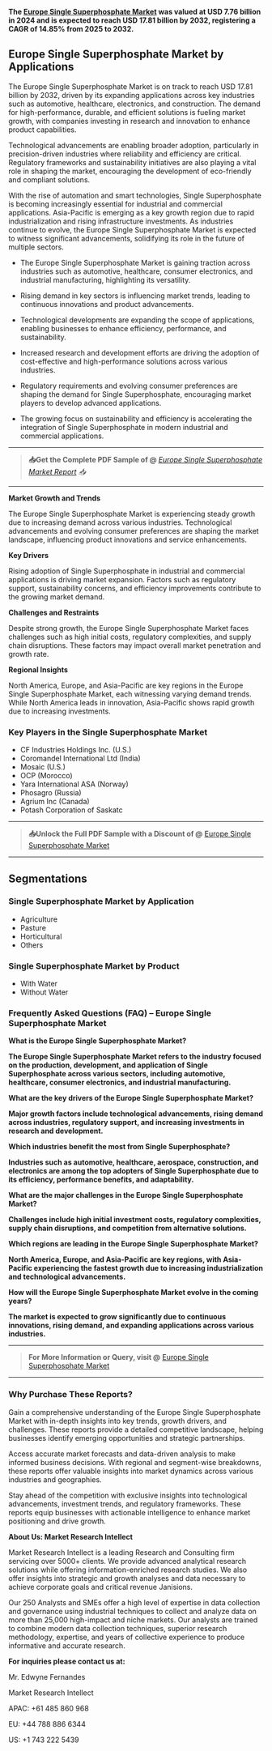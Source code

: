 <p><strong>The <a href="https://www.marketresearchintellect.com/download-sample/?rid=482111&amp;utm_source=Pulse-April-Europe&amp;utm_medium=852">Europe Single Superphosphate Market</a> was valued at USD 7.76 billion in 2024 and is expected to reach USD 17.81 billion by 2032, registering a CAGR of 14.85% from 2025 to 2032.</strong></p><h2>Europe Single Superphosphate Market by Applications&nbsp;</h2><p><p>The Europe Single Superphosphate Market is on track to reach USD 17.81 billion by 2032, driven by its expanding applications across key industries such as automotive, healthcare, electronics, and construction. The demand for high-performance, durable, and efficient solutions is fueling market growth, with companies investing in research and innovation to enhance product capabilities.</p><p>Technological advancements are enabling broader adoption, particularly in precision-driven industries where reliability and efficiency are critical. Regulatory frameworks and sustainability initiatives are also playing a vital role in shaping the market, encouraging the development of eco-friendly and compliant solutions.</p><p>With the rise of automation and smart technologies, Single Superphosphate is becoming increasingly essential for industrial and commercial applications. Asia-Pacific is emerging as a key growth region due to rapid industrialization and rising infrastructure investments. As industries continue to evolve, the Europe Single Superphosphate Market is expected to witness significant advancements, solidifying its role in the future of multiple sectors.</p></p><ul><li><p>The Europe Single Superphosphate Market is gaining traction across industries such as automotive, healthcare, consumer electronics, and industrial manufacturing, highlighting its versatility.</p></li><li><p>Rising demand in key sectors is influencing market trends, leading to continuous innovations and product advancements.</p></li><li><p>Technological developments are expanding the scope of applications, enabling businesses to enhance efficiency, performance, and sustainability.</p></li><li><p>Increased research and development efforts are driving the adoption of cost-effective and high-performance solutions across various industries.</p></li><li><p>Regulatory requirements and evolving consumer preferences are shaping the demand for Single Superphosphate, encouraging market players to develop advanced applications.</p></li><li><p>The growing focus on sustainability and efficiency is accelerating the integration of Single Superphosphate in modern industrial and commercial applications.</p></li></ul><hr /><blockquote><p><strong><span class="font-[700]">📥Get the Complete PDF Sample of @ </span></strong><em><span class="font-[700]"><a href="https://www.marketresearchintellect.com/download-sample/?rid=482111&amp;utm_source=Pulse-April-Europe&amp;utm_medium=852" target="_blank" data-tracking-control-name="article-ssr-frontend-pulse_little-text-block" data-tracking-will-navigate="" data-test-link="">Europe Single Superphosphate Market Report</a>&nbsp;📥</span></em></p></blockquote><hr /><p class="" data-start="77" data-end="360"><strong data-start="77" data-end="105">Market Growth and Trends</strong></p><p class="" data-start="77" data-end="360">The Europe Single Superphosphate Market is experiencing steady growth due to increasing demand across various industries. Technological advancements and evolving consumer preferences are shaping the market landscape, influencing product innovations and service enhancements.</p><p class="" data-start="362" data-end="606"><strong data-start="362" data-end="377">Key Drivers</strong></p><p class="" data-start="362" data-end="606">Rising adoption of Single Superphosphate in industrial and commercial applications is driving market expansion. Factors such as regulatory support, sustainability concerns, and efficiency improvements contribute to the growing market demand.</p><p class="" data-start="608" data-end="849"><strong data-start="608" data-end="637">Challenges and Restraints</strong></p><p class="" data-start="608" data-end="849">Despite strong growth, the Europe Single Superphosphate Market faces challenges such as high initial costs, regulatory complexities, and supply chain disruptions. These factors may impact overall market penetration and growth rate.</p><p class="" data-start="851" data-end="1095"><strong data-start="851" data-end="872">Regional Insights</strong></p><p class="" data-start="851" data-end="1095">North America, Europe, and Asia-Pacific are key regions in the Europe Single Superphosphate Market, each witnessing varying demand trends. While North America leads in innovation, Asia-Pacific shows rapid growth due to increasing investments.</p><p><h3>Key Players in the Single Superphosphate Market </h3><ul><li>CF Industries Holdings Inc. (U.S.)</li><li>Coromandel International Ltd (India)</li><li>Mosaic (U.S.)</li><li>OCP (Morocco)</li><li>Yara International ASA (Norway)</li><li>Phosagro (Russia)</li><li>Agrium Inc (Canada)</li><li>Potash Corporation of Saskatc</li></ul></p><hr /><blockquote><p><strong>📥Unlock the Full PDF Sample with a Discount of @</strong> <a href="https://www.marketresearchintellect.com/ask-for-discount/?rid=482111&amp;utm_source=Pulse-April-Europe&amp;utm_medium=852">Europe Single Superphosphate Market</a></p></blockquote><hr /><p><h2>Segmentations</h2><h3>Single Superphosphate Market by Application</h3><ul><li>Agriculture</li><li>Pasture</li><li>Horticultural</li><li>Others</li></ul><h3>Single Superphosphate Market by Product</h3><ul><li>With Water</li><li>Without Water</li></ul></p><h3><strong>Frequently Asked Questions (FAQ) &ndash; Europe Single Superphosphate Market</strong></h3><p><strong>What is the Europe Single Superphosphate Market?</strong></p><p><strong>The Europe Single Superphosphate Market refers to the industry focused on the production, development, and application of Single Superphosphate across various sectors, including automotive, healthcare, consumer electronics, and industrial manufacturing.</strong></p><p><strong>What are the key drivers of the Europe Single Superphosphate Market?</strong></p><p><strong>Major growth factors include technological advancements, rising demand across industries, regulatory support, and increasing investments in research and development.</strong></p><p><strong>Which industries benefit the most from Single Superphosphate?</strong></p><p><strong>Industries such as automotive, healthcare, aerospace, construction, and electronics are among the top adopters of Single Superphosphate due to its efficiency, performance benefits, and adaptability.</strong></p><p><strong>What are the major challenges in the Europe Single Superphosphate Market?</strong></p><p><strong>Challenges include high initial investment costs, regulatory complexities, supply chain disruptions, and competition from alternative solutions.</strong></p><p><strong>Which regions are leading in the Europe Single Superphosphate Market?</strong></p><p><strong>North America, Europe, and Asia-Pacific are key regions, with Asia-Pacific experiencing the fastest growth due to increasing industrialization and technological advancements.</strong></p><p><strong>How will the Europe Single Superphosphate Market evolve in the coming years?</strong></p><p><strong>The market is expected to grow significantly due to continuous innovations, rising demand, and expanding applications across various industries.</strong></p><hr /><blockquote><p><span class="font-[700]"><strong>For More Information or Query, visit&nbsp;@</strong>&nbsp;</span><span class="font-[700]"><a href="https://www.marketresearchintellect.com/product/single-superphosphate-market-size-and-forecast/?utm_source=Linkedin&utm_medium=852" target="_blank" data-tracking-control-name="article-ssr-frontend-pulse_little-text-block" data-tracking-will-navigate="" data-test-link="">Europe Single Superphosphate Market</a></span></p></blockquote><hr /><h3><strong data-start="0" data-end="31">Why Purchase These Reports?</strong></h3><p class="" data-start="35" data-end="297">Gain a comprehensive understanding of the Europe Single Superphosphate Market with in-depth insights into key trends, growth drivers, and challenges. These reports provide a detailed competitive landscape, helping businesses identify emerging opportunities and strategic partnerships.</p><p class="" data-start="299" data-end="540">Access accurate market forecasts and data-driven analysis to make informed business decisions. With regional and segment-wise breakdowns, these reports offer valuable insights into market dynamics across various industries and geographies.</p><p class="" data-start="542" data-end="784">Stay ahead of the competition with exclusive insights into technological advancements, investment trends, and regulatory frameworks. These reports equip businesses with actionable intelligence to enhance market positioning and drive growth.</p><p><strong><span class="font-[700]">About Us: Market Research Intellect</span></strong></p><p><span class="">Market Research Intellect is a leading Research and Consulting firm servicing over 5000+ clients. We provide advanced analytical research solutions while offering information-enriched research studies.&nbsp;</span>We also offer insights into strategic and growth analyses and data necessary to achieve corporate goals and critical revenue Janisions.</p><p><span class="">Our 250 Analysts and SMEs offer a high level of expertise in data collection and governance using industrial techniques to collect and analyze data on more than 25,000 high-impact and niche markets. Our analysts are trained to combine modern data collection techniques, superior research methodology, expertise, and years of collective experience to produce informative and accurate research.</span></p><p><strong>For inquiries please contact us at:</strong></p><p>Mr. Edwyne Fernandes</p><p>Market Research Intellect</p><p>APAC: +61 485 860 968</p><p>EU: +44 788 886 6344</p><p>US: +1 743 222 5439</p>